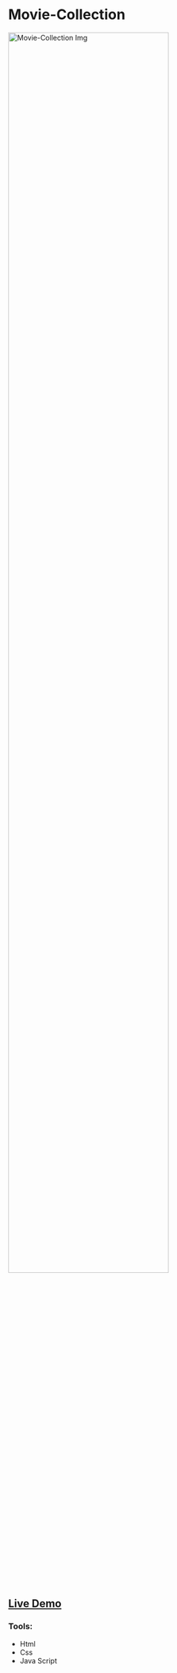 # Movie-Collection
<img src="https://user-images.githubusercontent.com/100785039/218311169-1f016d26-4a2e-4c5e-adf6-bd3a481971f3.png" alt="Movie-Collection Img" width=80% >
<h2><a href="https://notshawky007.github.io/Movie-Collection/">Live Demo</a></h2>

### Tools:
- Html
- Css
- Java Script
